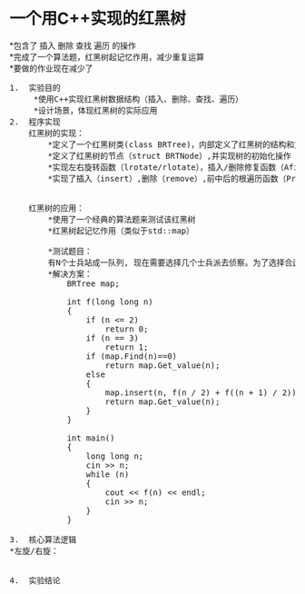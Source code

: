 <h1>一个用C++实现的红黑树</h1>
*包含了 插入 删除 查找 遍历 的操作<br>
*完成了一个算法题，红黑树起记忆作用，减少重复运算<br>
*要做的作业现在减少了<br>

<pre>
1.	实验目的
  	 *使用C++实现红黑树数据结构（插入、删除、查找、遍历）
	 *设计场景，体现红黑树的实际应用
2.	程序实现
 	红黑树的实现：
 		*定义了一个红黑树类(class BRTree)，内部定义了红黑树的结构和方法
		*定义了红黑树的节点（struct BRTNode）,并实现树的初始化操作
		*实现左右旋转函数（lrotate/rlotate），插入/删除修复函数（Afix/Dfix），接驳函数（transplant）,前中后需参遍历函数（preorder/inorder/postorder），这些为辅助函数，不提供对外接口
		*实现了插入（insert）,删除（remove）,前中后的根遍历函数（Preorder_Traversa/Inorder_Traversal/Postorder_Traversal），判断节点存在函数（Find）,由键求储存的值函数（Get_value）,这些函数提供对外接口


	红黑树的应用：
		*使用了一个经典的算法题来测试该红黑树
		*红黑树起记忆作用（类似于std::map）

		*测试题目：
		有N个士兵站成一队列, 现在需要选择几个士兵派去侦察。为了选择合适的士兵, 多次进行如下操作: 如果队列超过三个士兵, 那么去除掉所有站立位置为奇数的士兵,或者是去除掉所有站立位置为偶数的士兵。直到不超过三个战士，他们将被送去侦察。现要求统计按这样的方法，总共可能有多少种不同的正好三个士兵去侦察的士兵组合方案。
		*解决方案：
 			BRTree<long long, long long> map;

			int f(long long n)
			{
				if (n <= 2) 
					return 0;
				if (n == 3) 
					return 1;
				if (map.Find(n)==0) 
					return map.Get_value(n);
				else
				{
					map.insert(n, f(n / 2) + f((n + 1) / 2));
					return map.Get_value(n);
				}
			}

			int main()
			{
				long long n;
				cin >> n;
				while (n)
				{
					cout << f(n) << endl;
					cin >> n;
				}
			}

3.	核心算法逻辑
*左旋/右旋：
		

4.	实验结论
